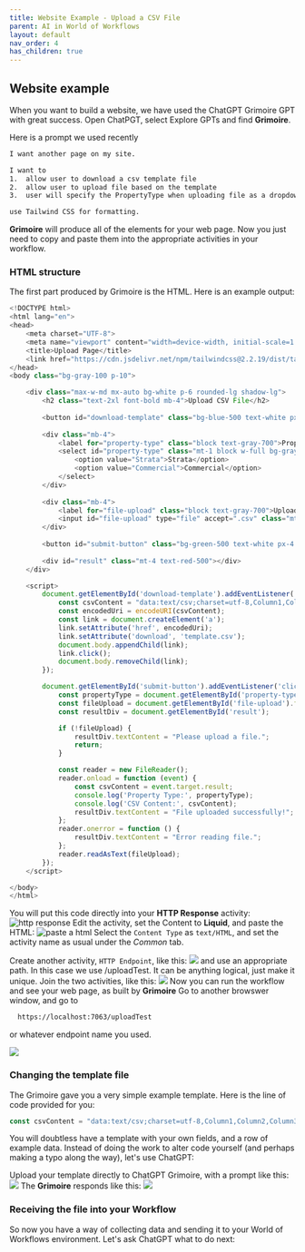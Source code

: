 ```yaml
---
title: Website Example - Upload a CSV File
parent: AI in World of Workflows
layout: default
nav_order: 4
has_children: true
---
```


## Website example

When you want to build a website, we have used the ChatGPT Grimoire GPT with great success.  Open ChatPGT, select Explore GPTs and find **Grimoire**.

Here is a prompt we used recently

``` sh
I want another page on my site.  

I want to
1.  allow user to download a csv template file 
2.  allow user to upload file based on the template
3.  user will specify the PropertyType when uploading file as a dropdown with choices of 'Strata' or 'Commercial'

use Tailwind CSS for formatting.
```

**Grimoire** will produce all of the elements for your web page.  Now you just need to copy and paste them into the appropriate activities in your workflow.  

### HTML structure

The first part produced by Grimoire is the HTML.  Here is an example output:

```js
<!DOCTYPE html>
<html lang="en">
<head>
    <meta charset="UTF-8">
    <meta name="viewport" content="width=device-width, initial-scale=1.0">
    <title>Upload Page</title>
    <link href="https://cdn.jsdelivr.net/npm/tailwindcss@2.2.19/dist/tailwind.min.css" rel="stylesheet">
</head>
<body class="bg-gray-100 p-10">

    <div class="max-w-md mx-auto bg-white p-6 rounded-lg shadow-lg">
        <h2 class="text-2xl font-bold mb-4">Upload CSV File</h2>
        
        <button id="download-template" class="bg-blue-500 text-white px-4 py-2 rounded mb-4">Download CSV Template</button>
        
        <div class="mb-4">
            <label for="property-type" class="block text-gray-700">Property Type</label>
            <select id="property-type" class="mt-1 block w-full bg-gray-100 border border-gray-300 rounded-md shadow-sm">
                <option value="Strata">Strata</option>
                <option value="Commercial">Commercial</option>
            </select>
        </div>
        
        <div class="mb-4">
            <label for="file-upload" class="block text-gray-700">Upload CSV File</label>
            <input id="file-upload" type="file" accept=".csv" class="mt-1 block w-full bg-gray-100 border border-gray-300 rounded-md shadow-sm">
        </div>
        
        <button id="submit-button" class="bg-green-500 text-white px-4 py-2 rounded">Upload</button>
        
        <div id="result" class="mt-4 text-red-500"></div>
    </div>

    <script>
        document.getElementById('download-template').addEventListener('click', function () {
            const csvContent = "data:text/csv;charset=utf-8,Column1,Column2,Column3\n";
            const encodedUri = encodeURI(csvContent);
            const link = document.createElement('a');
            link.setAttribute('href', encodedUri);
            link.setAttribute('download', 'template.csv');
            document.body.appendChild(link);
            link.click();
            document.body.removeChild(link);
        });

        document.getElementById('submit-button').addEventListener('click', function () {
            const propertyType = document.getElementById('property-type').value;
            const fileUpload = document.getElementById('file-upload').files[0];
            const resultDiv = document.getElementById('result');

            if (!fileUpload) {
                resultDiv.textContent = "Please upload a file.";
                return;
            }

            const reader = new FileReader();
            reader.onload = function (event) {
                const csvContent = event.target.result;
                console.log('Property Type:', propertyType);
                console.log('CSV Content:', csvContent);
                resultDiv.textContent = "File uploaded successfully!";
            };
            reader.onerror = function () {
                resultDiv.textContent = "Error reading file.";
            };
            reader.readAsText(fileUpload);
        });
    </script>

</body>
</html>
```

You will put this code directly into your **HTTP Response** activity:
![http response](../images/2024-07-06-15-11-13.png)
Edit the activity, set the Content to **Liquid**, and paste the HTML:
![paste a html](../images/2024-07-06-15-13-14.png)
Select the `Content Type` as `text/HTML`, and set the activity name as usual under the *Common* tab.

Create another activity, `HTTP Endpoint`, like this:
![](../images/2024-07-06-15-24-14.png)
and use an appropriate path.  In this case we use /uploadTest.  It can be anything logical, just make it unique.
Join the two activities, like this:
![](../images/2024-07-06-15-26-11.png)
Now you can run the workflow and see your web page, as built by **Grimoire**
Go to another browswer window, and go to  

```sh
  https://localhost:7063/uploadTest   
```

or whatever endpoint name you used.

![](../images/2024-07-06-16-14-04.png)

### Changing the template file

The Grimoire gave you a very simple example template.  Here is the line of code provided for you:

``` js
const csvContent = "data:text/csv;charset=utf-8,Column1,Column2,Column3\n";
```

You will doubtless have a template with your own fields, and a row of example data.  Instead of doing the work to alter code yourself (and perhaps making a typo along the way), let's use ChatGPT:

Upload your template directly to ChatGPT Grimoire, with a prompt like this:
![](../images/2024-07-06-16-20-50.png)
The **Grimoire** responds like this:
![](../images/2024-07-06-16-21-48.png)


### Receiving the file into your Workflow

So now you have a way of collecting data and sending it to your World of Workflows environment.  Let's ask ChatGPT what to do next:
